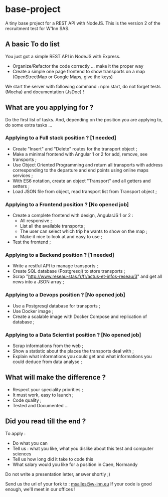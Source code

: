 # base-project

A tiny base project for a REST API with NodeJS. This is the version 2 of the recruitment test for W'Inn SAS.

## A basic To do list

You just got a simple REST API in NodeJS with Express.

 - Organize/Refactor the code correctly ... make it the proper way
 - Create a simple one page frontend to show transports on a map (OpenStreetMap or Google Maps, give the keys)

We start the server with following command : npm start, do not forget tests (Mocha) and documentation (JsDoc) !


## What are you applying for ?

Do the first list of tasks. And, depending on the position you are applying to, do some extra tasks ...

### Applying to a Full stack position ? [1 needed]

 - Create "Insert" and "Delete" routes for the transport object ;
 - Make a minimal frontend with Angular 1 or 2 for add, remove, see transports ;
 - Use Object Oriented Programming and return all transports with address corresponding to the departure and end points using online maps services ;
 - With ES6 notation, create an object "Transport" and all getters and setters ;
 - Load JSON file from object, read transport list from Transport object ;


### Applying to a Frontend position ? [No opened job]

 - Create a complete frontend with design, AngularJS 1 or 2 :
    - All responsive ;
    - List all the available transports ;
    - The user can select which trip he wants to show on the map ;
    - Make it nice to look at and easy to use ;
 - Test the frontend ;

### Applying to a Backend position ? [1 needed]

 - Write a restful API to manage transports ;
 - Create SQL database (Postgresql) to store transports ;
 - Scrap "http://www.reseau-stas.fr/fr/actus-et-infos-reseau/3" and get all news into a JSON array ;

### Applying to a Devops position ? [No opened job]

 - Use a Postgresql database for transports ;
 - Use Docker image ;
 - Create a scalable image with Docker Compose and replication of database ;

### Applying to a Data Scientist position ? [No opened job]

 - Scrap informations from the web ;
 - Show a statistic about the places the transports deal with ;
 - Explain what informations you could get and what informations you could deduce from data analyse ;


## What will make the difference ?

 - Respect your speciality priorities ;
 - It must work, easy to launch ;
 - Code quality ;
 - Tested and Documented ...

## Did you read till the end ?

To apply :
 - Do what you can
 - Tell us : what you like, what you dislike about this test and computer sciences
 - Tell us how long did it take to code this
 - What salary would you like for a position in Caen, Normandy

Do not write a presentation letter, answer shortly ;)

Send us the url of your fork to : msalles@w-inn.eu
If your code is good enough, we'll meet in our offices !
